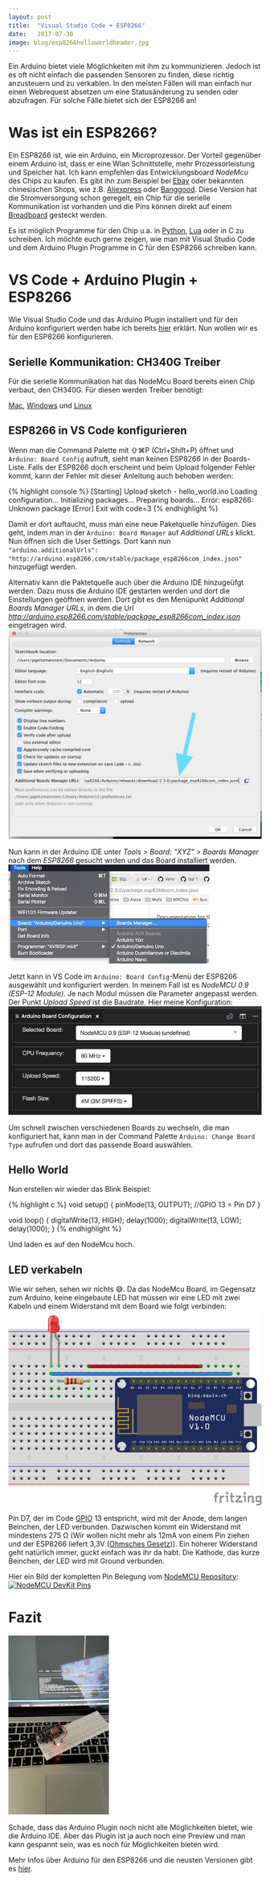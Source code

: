 ```yaml
---
layout: post
title:  "Visual Studio Code + ESP8266"
date:   2017-07-30
image: blog/esp8266helloworldheader.jpg
---
```


Ein Arduino bietet viele Möglichkeiten mit ihm zu kommunizieren. Jedoch ist es oft nicht einfach die passenden Sensoren zu finden, diese richtig anzusteuern und zu verkablen. In den meisten Fällen will man einfach nur einen Webrequest absetzen um eine Statusänderung zu senden oder abzufragen. Für solche Fälle bietet sich der ESP8266 an!

# Was ist ein ESP8266?

Ein ESP8266 ist, wie ein Arduino, ein Microprozessor. Der Vorteil gegenüber einem Arduino ist, dass er eine Wlan Schnittstelle, mehr Prozessorleistung und Speicher hat.
Ich kann empfehlen das Entwicklungsboard *NodeMcu* des Chips zu kaufen. Es gibt ihn zum Beispiel bei [Ebay](https://www.ebay.de/sch/i.html?_nkw=nodemcu+v3+esp8266) oder bekannten chinesischen Shops, wie z.B. [Aliexpress](https://www.aliexpress.com/wholesale?SearchText=nodemcu+v3+esp8266) oder [Banggood](https://www.banggood.com/search/nodemcu-v3-esp8266.html). Diese Version hat die Stromversorgung schon geregelt, ein Chip für die serielle Kommunikation ist vorhanden und die Pins können direkt auf einem [Breadboard](https://de.wikipedia.org/wiki/Steckplatine) gesteckt werden.

Es ist möglich Programme für den Chip u.a. in [Python](https://docs.micropython.org/en/latest/esp8266/esp8266/tutorial/intro.html), [Lua](https://learn.adafruit.com/diy-esp8266-home-security-with-lua-and-mqtt/programming-the-esp8266-with-lua) oder in C zu schreiben.
Ich möchte euch gerne zeigen, wie man mit Visual Studio Code und dem Arduino Plugin Programme in C für den ESP8266 schreiben kann.

# VS Code + Arduino Plugin + ESP8266

Wie Visual Studio Code und das Arduino Plugin installiert und für den Arduino konfiguriert werden habe ich bereits [hier](https://philippmanstein.com/blog/vs-code-arduino-hello-world/) erklärt.
Nun wollen wir es für den ESP8266 konfigurieren.

## Serielle Kommunikation: CH340G Treiber

Für die serielle Kommunikation hat das NodeMcu Board bereits einen Chip verbaut, den CH340G. Für diesen werden Treiber benötigt:

[Mac](http://www.wch.cn/download/CH341SER_MAC_ZIP.html), [Windows](http://www.wch.cn/download/CH341SER_EXE.html) und [Linux](http://www.wch.cn/download/CH341SER_LINUX_ZIP.html)

## ESP8266 in VS Code konfigurieren

Wenn man die Command Palette mit ⇧⌘P (Ctrl+Shift+P) öffnet und `Arduino: Board Config` aufruft, sieht man keinen ESP8266 in der Boards-Liste.
Falls der ESP8266 doch erscheint und beim Upload folgender Fehler kommt, kann der Fehler mit dieser Anleitung auch behoben werden:

{% highlight console %}
[Starting] Upload sketch - hello_world.ino
Loading configuration...
Initializing packages...
Preparing boards...
Error: esp8266: Unknown package
[Error] Exit with code=3
{% endhighlight %}

Damit er dort auftaucht, muss man eine neue Paketquelle hinzufügen. 
Dies geht, indem man in der `Arduino: Board Manager` auf *Additional URLs* klickt. 
Nun öffnen sich die User Settings. Dort kann nun `"arduino.additionalUrls": "http://arduino.esp8266.com/stable/package_esp8266com_index.json"` hinzugefügt werden.


Alternativ kann die Paktetquelle auch über die Arduino IDE hinzugeüfgt werden.
Dazu muss die Arduino IDE gestarten werden und dort die Einstellungen geöffnen werden.
Dort gibt es den Menüpunkt *Additional Boards Manager URLs*, in dem die Url *http://arduino.esp8266.com/stable/package_esp8266com_index.json* eingetragen wird. 
![Additional Boards Manager URLs](/assets/img/blog/arduinoideaddsources.jpg)

Nun kann in der Arduino IDE unter *Tools > Board: "XYZ" > Boards Manager* nach dem *ESP8266* gesucht wrden und das Board installiert werden.
![Arduino IDE Boardmanger](/assets/img/blog/arduinoideboardmanager.jpg)

Jetzt kann in VS Code im `Arduino: Board Config`-Menü der ESP8266 ausgewählt und konfiguriert werden. In meinem Fall ist es *NodeMCU 0.9 (ESP-12 Module)*.
Je nach Modul müssen die Parameter angepasst werden. Der Punkt *Upload Speed* ist die Baudrate. Hier meine Konfiguration:
![NodeMCU 0.9 (ESP-12 Module) Config](/assets/img/blog/esp8266vscodeboardconfig.jpg)

Um schnell zwischen verschiedenen Boards zu wechseln, die man konfiguriert hat, kann man in der Command Palette `Arduino: Change Board Type` aufrufen und dort das passende Board auswählen.

## Hello World

Nun erstellen wir wieder das Blink Beispiel:

{% highlight c %}
void setup() {
  pinMode(13, OUTPUT); //GPIO 13 = Pin D7
}

void loop() {
  digitalWrite(13, HIGH);
  delay(1000);
  digitalWrite(13, LOW);
  delay(1000);
}
{% endhighlight %}

Und laden es auf den NodeMcu hoch.

## LED verkabeln

Wie wir sehen, sehen wir nichts 😅. Da das NodeMcu Board, im Gegensatz zum Arduino, keine eingebaute LED hat müssen wir eine LED mit zwei Kabeln und einem Widerstand mit dem Board wie folgt verbinden:
![Schematics NodeMCU Hello World](/assets/img/blog/esp8266helloworld.jpg)

Pin D7, der im Code [GPIO](https://de.wikipedia.org/wiki/Allzweckeingabe/-ausgabe) 13 entspricht, wird mit der Anode, dem langen Beinchen, der LED verbunden. Dazwischen kommt ein Widerstand mit mindestens 275 Ω (Wir wollen nicht mehr als 12mA von einem Pin ziehen und der ESP8266 liefert 3,3V ([Ohmsches Gesetz](https://de.wikipedia.org/wiki/Ohmsches_Gesetz))). Ein höherer Widerstand geht natürlich immer, guckt einfach was ihr da habt. Die Kathode, das kurze Beinchen, der LED wird mit Ground verbunden.

Hier ein Bild der kompletten Pin Belegung vom [NodeMCU Repository](https://github.com/nodemcu/nodemcu-devkit-v1.0):
[![NodeMCU DevKit Pins](https://raw.githubusercontent.com/nodemcu/nodemcu-devkit-v1.0/master/Documents/NODEMCU_DEVKIT_V1.0_PINMAP.png)](https://github.com/nodemcu/nodemcu-devkit-v1.0)

# Fazit

![Hello World!](/assets/img/blog/esp8266helloworldblink.gif)

Schade, dass das Arduino Plugin noch nicht alle Möglichkeiten bietet, wie die Arduino IDE. Aber das Plugin ist ja auch noch eine Preview und man kann gespannt sein, was es noch für Möglichkeiten bieten wird.

Mehr Infos über Arduino für den ESP8266 und die neusten Versionen gibt es [hier](https://github.com/esp8266/Arduino).